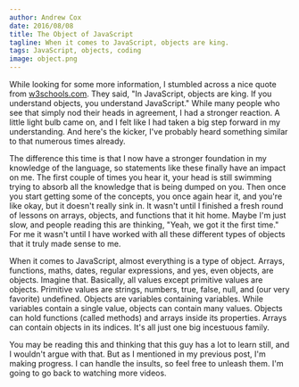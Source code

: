 ```yaml
---
author: Andrew Cox
date: 2016/08/08
title: The Object of JavaScript
tagline: When it comes to JavaScript, objects are king.
tags: JavaScript, objects, coding
image: object.png
---
```


While looking for some more information, I stumbled across a nice quote from [w3schools.com](http://w3schools.com). They said, "In JavaScript, objects are king. If you understand objects, you understand JavaScript." While many people who see that simply nod their heads in agreement, I had a stronger reaction. A little light bulb came on, and I felt like I had taken a big step forward in my understanding. And here's the kicker, I've probably heard something similar to that numerous times already.

The difference this time is that I now have a stronger foundation in my knowledge of the language, so statements like these finally have an impact on me. The first couple of times you hear it, your head is still swimming trying to absorb all the knowledge that is being dumped on you. Then once you start getting some of the concepts, you once again hear it, and you're like okay, but it doesn't really sink in. It wasn't until I finished a fresh round of lessons on arrays, objects, and functions that it hit home. Maybe I'm just slow, and people reading this are thinking, "Yeah, we got it the first time." For me it wasn't until I have worked with all these different types of objects that it truly made sense to me. 

<!--more-->

When it comes to JavaScript, almost everything is a type of object. Arrays, functions, maths, dates, regular expressions, and yes, even objects, are objects. Imagine that. Basically, all values except primitive values are objects. Primitive values are strings, numbers, true, false, null, and (our very favorite) undefined. Objects are variables containing variables. While variables contain a single value, objects can contain many values. Objects can hold functions (called methods) and arrays inside its properties. Arrays can contain objects in its indices. It's all just one big incestuous family.

You may be reading this and thinking that this guy has a lot to learn still, and I wouldn't argue with that. But as I mentioned in my previous post, I'm making progress. I can handle the insults, so feel free to unleash them. I'm going to go back to watching more videos.
